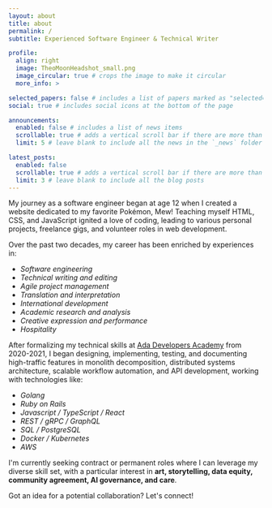```yaml
---
layout: about
title: about
permalink: /
subtitle: Experienced Software Engineer & Technical Writer

profile:
  align: right
  image: TheoMoonHeadshot_small.png
  image_circular: true # crops the image to make it circular
  more_info: >

selected_papers: false # includes a list of papers marked as "selected={true}"
social: true # includes social icons at the bottom of the page

announcements:
  enabled: false # includes a list of news items
  scrollable: true # adds a vertical scroll bar if there are more than 3 news items
  limit: 5 # leave blank to include all the news in the `_news` folder

latest_posts:
  enabled: false
  scrollable: true # adds a vertical scroll bar if there are more than 3 new posts items
  limit: 3 # leave blank to include all the blog posts
---
```


My journey as a software engineer began at age 12 when I created a website dedicated to my favorite Pokémon, Mew! Teaching myself HTML, CSS, and JavaScript ignited a love of coding, leading to various personal projects, freelance gigs, and volunteer roles in web development.

Over the past two decades, my career has been enriched by experiences in:

- _Software engineering_
- _Technical writing and editing_
- _Agile project management_
- _Translation and interpretation_
- _International development_
- _Academic research and analysis_
- _Creative expression and performance_
- _Hospitality_

After formalizing my technical skills at [Ada Developers Academy](https://adadevelopersacademy.org) from 2020-2021, I began designing, implementing, testing, and documenting high-traffic features in monolith decomposition, distributed systems architecture, scalable workflow automation, and API development, working with technologies like:

- _Golang_
- _Ruby on Rails_
- _Javascript / TypeScript / React_
- _REST / gRPC / GraphQL_
- _SQL / PostgreSQL_
- _Docker / Kubernetes_
- _AWS_

I'm currently seeking contract or permanent roles where I can leverage my diverse skill set, with a particular interest in **art, storytelling, data equity, community agreement, AI governance, and care**.

Got an idea for a potential collaboration? Let's connect!

